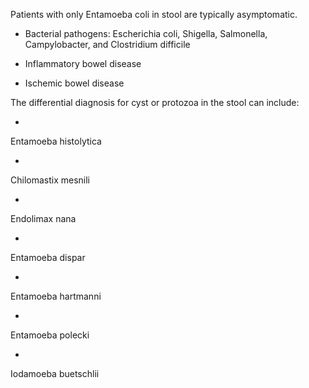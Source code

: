 Patients with only Entamoeba coli in stool are typically asymptomatic.

- Bacterial pathogens: Escherichia coli, Shigella, Salmonella, Campylobacter, and Clostridium difficile

- Inflammatory bowel disease

- Ischemic bowel disease

The differential diagnosis for cyst or protozoa in the stool can include:

- 
Entamoeba histolytica

- 
Chilomastix mesnili

- 
Endolimax nana

- 
Entamoeba dispar

- 
Entamoeba hartmanni

- 
Entamoeba polecki

- 
Iodamoeba buetschlii